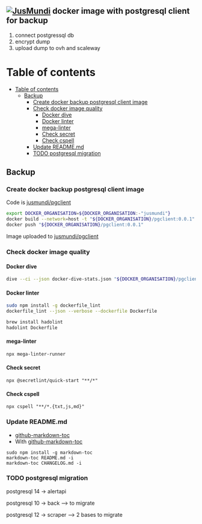 ## [![JusMundi](https://jusmundi.com/_nuxt/img/ec6242d.gif)](https://gitlab.com/jusmundi-group/web/infrastructure/-/tree/master) docker image with postgresql client for backup

1. connect postgressql db
2. encrypt dump
3. upload dump to ovh and scaleway

# Table of contents

<!-- toc -->

- [Table of contents](#table-of-contents)
  - [Backup](#backup)
    - [Create docker backup postgresql client image](#create-docker-backup-postgresql-client-image)
    - [Check docker image quality](#check-docker-image-quality)
      - [Docker dive](#docker-dive)
      - [Docker linter](#docker-linter)
      - [mega-linter](#mega-linter)
      - [Check secret](#check-secret)
      - [Check cspell](#check-cspell)
    - [Update README.md](#update-readmemd)
    - [TODO postgresql migration](#todo-postgresql-migration)

<!-- tocstop -->

## Backup

### Create docker backup postgresql client image

Code is [jusmundi/pgclient](https://github.com/jusmundi/docker-pgclient)

```bash
export DOCKER_ORGANISATION=${DOCKER_ORGANISATION:-"jusmundi"}
docker build --network=host -t "${DOCKER_ORGANISATION}/pgclient:0.0.1" .
docker push "${DOCKER_ORGANISATION}/pgclient:0.0.1"
```

Image uploaded to [jusmundi/pgclient](https://hub.docker.com/r/jusmundi/pgclient/tags)

### Check docker image quality

#### Docker dive

```bash
dive --ci --json docker-dive-stats.json "${DOCKER_ORGANISATION}/pgclient:0.0.1" 1>docker-dive.log 2>docker-dive-error.log
```

#### Docker linter

```bash
sudo npm install -g dockerfile_lint
dockerfile_lint --json --verbose --dockerfile Dockerfile
```

```bash
brew install hadolint
hadolint Dockerfile
```

#### mega-linter

```bash
npx mega-linter-runner
```

#### Check secret

```
npx @secretlint/quick-start "**/*"
```

#### Check cspell

```
npx cspell "**/*.{txt,js,md}"
```

### Update README.md

* [github-markdown-toc](https://github.com/jonschlinkert/markdown-toc)
* With [github-markdown-toc](https://github.com/Lucas-C/pre-commit-hooks-nodejs)

```
sudo npm install -g markdown-toc
markdown-toc README.md -i
markdown-toc CHANGELOG.md -i
```

### TODO postgresql migration

  postgresql 14 -> alertapi

  postgresql 10 -> back --> to migrate

  postgresql 12 -> scraper --> 2 bases to migrate

